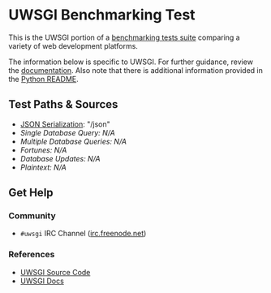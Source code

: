 # UWSGI Benchmarking Test

This is the UWSGI portion of a [benchmarking tests suite](../../) 
comparing a variety of web development platforms.

The information below is specific to UWSGI. For further guidance, 
review the [documentation](http://frameworkbenchmarks.readthedocs.org/en/latest/). 
Also note that there is additional information provided in 
the [Python README](../).

## Test Paths & Sources

* [JSON Serialization](hello.py): "/json"
* _Single Database Query: N/A_
* _Multiple Database Queries: N/A_
* _Fortunes: N/A_
* _Database Updates: N/A_
* _Plaintext: N/A_

## Get Help

### Community

* `#uwsgi` IRC Channel ([irc.freenode.net](https://freenode.net/))

### References

* [UWSGI Source Code](https://github.com/unbit/uwsgi)
* [UWSGI Docs](https://uwsgi-docs.readthedocs.org/en/latest/)
